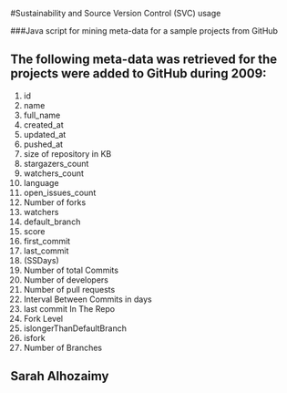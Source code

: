 #Sustainability and Source Version Control (SVC) usage


###Java script for mining meta-data for a sample projects from GitHub

## The following meta-data was retrieved for the projects were added to GitHub during 2009:



1.	id	
2.	name	
3.	full_name	
4.	created_at
5.	updated_at
6.	pushed_at	
7.	size of repository  in KB	
8.	stargazers_count	
9.	watchers_count	
10.	language	
11.	open_issues_count	
12.	Number of forks	
13.	watchers	
14.	default_branch	
15.	score	
16.	first_commit	
17.	last_commit	
18.	(SSDays)	
19.	Number of total Commits	
20.	Number of developers
21.	Number of pull requests
22.	Interval Between Commits in days	
23.	last commit In The Repo
25.	Fork Level	
26.	islongerThanDefaultBranch	
27.	isfork	
28.	Number of Branches

 

## Sarah Alhozaimy 